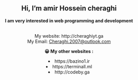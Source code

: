 <center><h2> Hi, I’m amir Hossein cheraghi </h2>
<p>
<b>
I am very interested in web programming and development
</b>
<br />
<br />
 <p>My website: http://cheraghiyt.ga 
<br /> My Email: <a href="mailto:Cheraghi.2007@outlook.com">Cheraghi.2007@outlook.com</a>

<b> 😀️ My other websites :</b>
<li> https://bazino1.ir <br />
<li> https://terminall.ml <br />
<li> http://codeby.ga <br />
</li>
